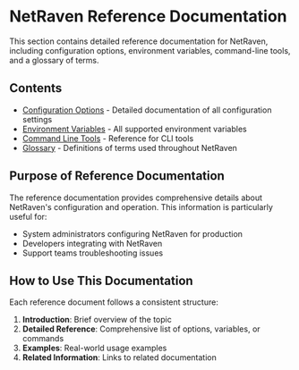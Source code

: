 # NetRaven Reference Documentation

This section contains detailed reference documentation for NetRaven, including configuration options, environment variables, command-line tools, and a glossary of terms.

## Contents

- [Configuration Options](./configuration-options.md) - Detailed documentation of all configuration settings
- [Environment Variables](./environment-variables.md) - All supported environment variables
- [Command Line Tools](./command-line-tools.md) - Reference for CLI tools
- [Glossary](./glossary.md) - Definitions of terms used throughout NetRaven

## Purpose of Reference Documentation

The reference documentation provides comprehensive details about NetRaven's configuration and operation. This information is particularly useful for:

- System administrators configuring NetRaven for production
- Developers integrating with NetRaven
- Support teams troubleshooting issues

## How to Use This Documentation

Each reference document follows a consistent structure:

1. **Introduction**: Brief overview of the topic
2. **Detailed Reference**: Comprehensive list of options, variables, or commands
3. **Examples**: Real-world usage examples
4. **Related Information**: Links to related documentation 